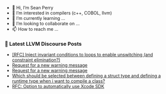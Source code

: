 - 👋 Hi, I’m Sean Perry
- 👀 I’m interested in compilers (c++, COBOL, llvm)
- 🌱 I’m currently learning ...
- 💞️ I’m looking to collaborate on ...
- 📫 How to reach me ...

<!---
s66perry/s66perry is a ✨ special ✨ repository because its `README.md` (this file) appears on your GitHub profile.
You can click the Preview link to take a look at your changes.
--->
### 📕 Latest LLVM Discourse Posts

<!-- DISCOURSE-LLVM:START -->
- [[RFC] Inject invariant conditions to loops to enable unswitching &lpar;and constraint elimination?&rpar;](https://discourse.llvm.org/t/rfc-inject-invariant-conditions-to-loops-to-enable-unswitching-and-constraint-elimination/65716#post_5)
- [Request for a new warning message](https://discourse.llvm.org/t/request-for-a-new-warning-message/65982#post_5)
- [Request for a new warning message](https://discourse.llvm.org/t/request-for-a-new-warning-message/65982#post_4)
- [Which should be selected between defining a struct type and defining a runtime type when i want to compile a class?](https://discourse.llvm.org/t/which-should-be-selected-between-defining-a-struct-type-and-defining-a-runtime-type-when-i-want-to-compile-a-class/65983#post_1)
- [RFC: Option to automatically use Xcode SDK](https://discourse.llvm.org/t/rfc-option-to-automatically-use-xcode-sdk/65978#post_4)
<!-- DISCOURSE-LLVM:END -->
